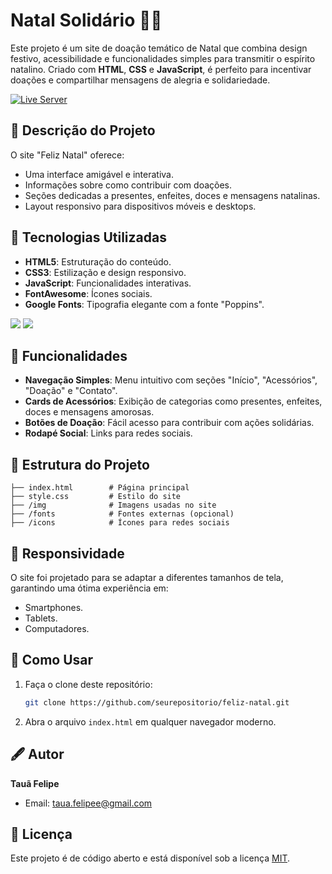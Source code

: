 
# Natal Solidário 🎅🎁

Este projeto é um site de doação temático de Natal que combina design festivo, acessibilidade e funcionalidades simples para transmitir o espírito natalino. Criado com **HTML**, **CSS** e **JavaScript**, é perfeito para incentivar doações e compartilhar mensagens de alegria e solidariedade.

[![Live Server](https://img.shields.io/badge/Live_Server-Click_Here-brightgreen?style=for-the-badge)](https://felipetaua.github.io/Natal-Solidario/)

## 📝 Descrição do Projeto
O site "Feliz Natal" oferece:  
- Uma interface amigável e interativa.  
- Informações sobre como contribuir com doações.  
- Seções dedicadas a presentes, enfeites, doces e mensagens natalinas.  
- Layout responsivo para dispositivos móveis e desktops.

## 🚀 Tecnologias Utilizadas
- **HTML5**: Estruturação do conteúdo.  
- **CSS3**: Estilização e design responsivo.  
- **JavaScript**: Funcionalidades interativas.  
- **FontAwesome**: Ícones sociais.  
- **Google Fonts**: Tipografia elegante com a fonte "Poppins".

<img src="https://img.shields.io/badge/HTML5-E34F26?style=for-the-badge&logo=html5&logoColor=white" />
<img src="https://img.shields.io/badge/CSS3-1572B6?style=for-the-badge&logo=css3&logoColor=white" />

## 🌟 Funcionalidades
- **Navegação Simples**: Menu intuitivo com seções "Início", "Acessórios", "Doação" e "Contato".  
- **Cards de Acessórios**: Exibição de categorias como presentes, enfeites, doces e mensagens amorosas.  
- **Botões de Doação**: Fácil acesso para contribuir com ações solidárias.  
- **Rodapé Social**: Links para redes sociais.

## 📂 Estrutura do Projeto
```
├── index.html        # Página principal
├── style.css         # Estilo do site
├── /img              # Imagens usadas no site
├── /fonts            # Fontes externas (opcional)
├── /icons            # Ícones para redes sociais
```

## 📱 Responsividade
O site foi projetado para se adaptar a diferentes tamanhos de tela, garantindo uma ótima experiência em:  
- Smartphones.  
- Tablets.  
- Computadores.

## 🎨 Como Usar
1. Faça o clone deste repositório:  
   ```bash
   git clone https://github.com/seurepositorio/feliz-natal.git
   ```
2. Abra o arquivo `index.html` em qualquer navegador moderno.  

## 🖋️ Autor
**Tauã Felipe**  
- Email: [taua.felipee@gmail.com](mailto:taua.felipee@gmail.com)

## 📜 Licença
Este projeto é de código aberto e está disponível sob a licença [MIT](LICENSE).
```
